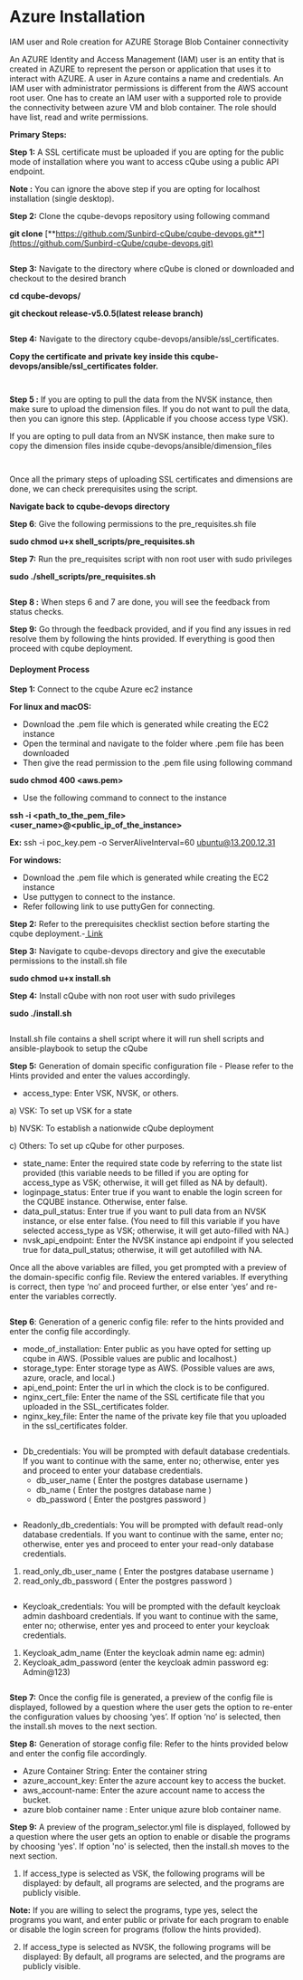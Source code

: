 # Azure  Installation

IAM user and Role creation for AZURE Storage Blob Container connectivity

An AZURE Identity and Access Management (IAM) user is an entity that is created in AZURE to represent the person or application that uses it to interact with AZURE. A user in Azure contains a name and credentials. An IAM user with administrator permissions is different from the AWS account root user. One has to create an IAM user with a supported role to provide the connectivity between azure VM and blob container. The role should have list, read and write permissions.

**Primary Steps:**

**Step  1:** A SSL certificate must be uploaded if you are opting for the public mode of installation where you want to access cQube using a public API endpoint.&#x20;

**Note :** You can ignore the above step if you are opting for localhost installation (single desktop).

**Step 2:** Clone the cqube-devops repository using following command

&#x20;                **git clone** [**https://github.com/Sunbird-cQube/cqube-devops.git**](https://github.com/Sunbird-cQube/cqube-devops.git)    &#x20;

<figure><img src="../../.gitbook/assets/image (49).png" alt=""><figcaption></figcaption></figure>

**Step 3:** Navigate to the directory where cQube is cloned or downloaded and checkout to the desired branch

&#x20;                       **cd cqube-devops/**&#x20;

&#x20;                        **git checkout release-v5.0.5(latest release branch)**

<figure><img src="../../.gitbook/assets/image (51).png" alt=""><figcaption></figcaption></figure>

**Step 4:** Navigate to the directory cqube-devops/ansible/ssl\_certificates.

&#x20;                     **Copy the certificate and private key inside this cqube-                   devops/ansible/ssl\_certificates folder.**

<figure><img src="../../.gitbook/assets/image (52).png" alt=""><figcaption></figcaption></figure>

<figure><img src="../../.gitbook/assets/image (53).png" alt=""><figcaption></figcaption></figure>

**Step 5 :** If you are opting to pull the data from the NVSK instance, then make sure to upload the dimension files. If you do not want to pull the data, then you can ignore this step. (Applicable if you choose access type VSK).

If you are opting to pull data from an NVSK instance, then make sure to copy the dimension files inside cqube-devops/ansible/dimension\_files

<figure><img src="../../.gitbook/assets/image (54).png" alt=""><figcaption></figcaption></figure>

<figure><img src="../../.gitbook/assets/image (55).png" alt=""><figcaption></figcaption></figure>

Once all the primary steps of uploading SSL certificates and dimensions are done, we can check prerequisites using the script.

**Navigate back to cqube-devops directory**

**Step 6**: Give the following permissions to the pre\_requisites.sh file

&#x20;          **sudo chmod u+x shell\_scripts/pre\_requisites.sh**

**Step 7:** Run the pre\_requisites script with non root user with sudo privileges

&#x20;                 **sudo ./shell\_scripts/pre\_requisites.sh**

<figure><img src="../../.gitbook/assets/image (57).png" alt=""><figcaption></figcaption></figure>

**Step 8 :** When steps 6 and 7 are done, you will see the feedback from status checks.

**Step 9:** Go through the feedback provided, and if you find any issues in red resolve them by following the hints provided. If everything is good then proceed with cqube deployment.

#### Deployment Process

**Step 1:** Connect to the cqube Azure ec2 instance

**For linux and macOS:**

* Download the .pem file which is generated while creating the EC2 instance
* Open the terminal and navigate to the folder where .pem file has been downloaded
* Then give the read permission to the .pem file using following command

&#x20;                       **sudo chmod 400 \<aws.pem>**

* Use the following command to connect to the instance

**ssh -i \<path\_to\_the\_pem\_file>  \<user\_name>@\<public\_ip\_of\_the\_instance>**

**Ex:** ssh -i poc\_key.pem -o ServerAliveInterval=60 ubuntu@13.200.12.31

**For windows:**

* Download the .pem file which is generated while creating the EC2 instance
* Use puttygen to connect to the instance.
*   Refer following link to use puttyGen for connecting.



**Step 2:** Refer to the prerequisites checklist section before starting the cqube deployment.-[ Link ](https://app.gitbook.com/o/-Mi9QwJlsfb7xuxTBc0J/s/-Miy6UN-HyTKGo2Sjcky/\~/changes/326/get-started-on-cqube/prerequisites-checklist)

**Step 3:** Navigate to cqube-devops directory and give the executable permissions to the install.sh file

&#x20;                      **sudo chmod u+x install.sh**

**Step 4:** Install cQube with non root user with sudo privileges

&#x20;                     **sudo ./install.sh**

<figure><img src="https://lh7-us.googleusercontent.com/B5xQFKfEHA_Qk0tXqgJRS7aRd0CJPo24wIf64SLosEEX8l_TDkjEEGJzgLThOxJ4JuZynMZNiNJUvYXzkTKApwg8AfcKWiJD-NK0jhkh4RrRN0UrornptmmOW8h7mlA10gyFe9Vq6EWbn0CdHdZh5yA" alt=""><figcaption></figcaption></figure>

Install.sh file contains a shell script where it will run shell scripts and ansible-playbook to setup the cQube

**Step 5:** Generation of domain specific configuration file - Please refer to the Hints provided and enter the values accordingly.

* access\_type: Enter VSK, NVSK, or others.

&#x20;           a) VSK: To set up VSK for a state

&#x20;            b) NVSK: To establish a nationwide cQube deployment

&#x20;            c) Others: To set up cQube for other purposes.

* state\_name: Enter the required state code by referring to the state list provided (this variable needs to be filled if you are opting for access\_type as VSK; otherwise, it will get filled as NA by default).
* loginpage\_status: Enter true if you want to enable the login screen for the CQUBE instance. Otherwise, enter false.
* data\_pull\_status: Enter true if you want to pull data from an NVSK instance, or else enter false. (You need to fill this variable if you have selected access\_type as VSK; otherwise,  it will get auto-filled with NA.)
* nvsk\_api\_endpoint: Enter the NVSK instance api endpoint if you selected true for data\_pull\_status; otherwise,  it will get autofilled with NA.

Once all the above variables are filled, you get prompted with a preview of the domain-specific config file. Review the entered variables. If everything is correct, then type ‘no’ and proceed further, or else enter ‘yes’ and re-enter the variables correctly.

<figure><img src="../../.gitbook/assets/image (58).png" alt=""><figcaption></figcaption></figure>

**Step 6**: Generation of a generic config file: refer to the hints provided and enter the config file accordingly.

* mode\_of\_installation: Enter public as you have opted for setting up cqube in AWS. (Possible values are public and localhost.)
* storage\_type: Enter storage type as AWS. (Possible values are aws, azure, oracle, and local.)
* api\_end\_point: Enter the url in which the clock is to be configured.
* nginx\_cert\_file: Enter the name of the SSL certificate file that you uploaded in the SSL\_certificates folder.
* nginx\_key\_file: Enter the name of the private key file that you uploaded in the ssl\_certificates folder.

<figure><img src="https://lh7-us.googleusercontent.com/PZ2SYsWY8Q3SxJsGdExR5yC2sT3hqGy74XKylutJzEFGx1o6OKhQ4Z8ut1wvRnBIzt0RiOMSwp3fy2P3GrEG2vpD6JpokMu6UrkBB9rmpeDLRi0qSUBab812KDlVxvhoK4HPK9Lvm9Hcfn-fgfeBdqw" alt=""><figcaption></figcaption></figure>

* Db\_credentials: You will be prompted with default database credentials. If you want to continue with the same, enter no; otherwise, enter yes and proceed to enter your database credentials.
  * db\_user\_name ( Enter the postgres database username )&#x20;
  * db\_name ( Enter the postgres database name )
  * db\_password ( Enter the postgres password )

<figure><img src="https://lh3.googleusercontent.com/dzP6FFmWaLIz8QwOHtXZy9LYg7ZR7afq33HJIQq7wLJDoRiScABiV8IvKX4Ewih_X3X_iLBrUYCle62zEW-D2pN23Fvj3nSaHX83D-5f-cqKjrJ-geV_4jNxGNqozNrGxNXkPVIa2A0cLB46_KX91Rk" alt=""><figcaption></figcaption></figure>

* &#x20;Readonly\_db\_credentials: You will be prompted with default read-only database credentials. If you want to continue with the same, enter no; otherwise, enter yes and proceed to enter your read-only database credentials.

1. read\_only\_db\_user\_name ( Enter the postgres database username )&#x20;
2. read\_only\_db\_password ( Enter the postgres password )

<figure><img src="../../.gitbook/assets/image (59).png" alt=""><figcaption></figcaption></figure>

* Keycloak\_credentials: You will be prompted with the default keycloak admin dashboard credentials. If you want to continue with the same, enter no; otherwise, enter yes and proceed to enter your keycloak credentials.

1. Keycloak\_adm\_name (Enter the keycloak admin name eg: admin)
2. Keycloak\_adm\_password (enter the keycloak admin password eg: Admin@123)

<figure><img src="../../.gitbook/assets/image (60).png" alt=""><figcaption></figcaption></figure>

**Step 7:** Once the config file is generated, a preview of the config file is displayed, followed by a question where the user gets the option to re-enter the configuration values by choosing ‘yes’. If option ‘no’ is selected, then the install.sh moves to the next section.

**Step 8:** Generation of storage config file: Refer to the hints provided below and enter the config file accordingly.

* Azure Container String: Enter the container string&#x20;
* azure\_account\_key: Enter the azure account key to access the bucket.
* aws\_account-name: Enter the azure account name to access the bucket.
* azure blob container name : Enter unique azure blob container name.

**Step 9:**  A preview of the program\_selector.yml file is displayed, followed by a question where the user gets an option to enable or disable the programs by choosing 'yes'. If option 'no' is selected, then the install.sh moves to the next section.

1. &#x20;If access\_type is selected as VSK, the following programs will be displayed: by default, all programs are selected, and the programs are publicly visible.



**Note:** If you are willing to select the programs, type yes, select the programs you want, and enter public or private for each program to enable or disable the login screen for programs (follow the hints provided).

2. If access\_type is selected as NVSK, the following programs will be displayed: By default, all programs are selected, and the programs are publicly visible.



